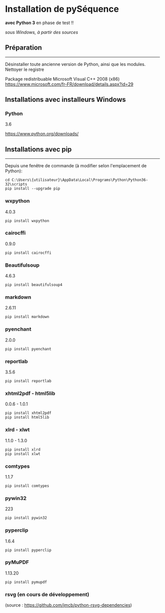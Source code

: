 # Installation de pySéquence #
**avec Python 3**
en phase de test !!

_sous Windows, à partir des sources_


## Préparation ##
--------------

Désinstaller toute ancienne version de Python, ainsi que les modules.
Nettoyer le registre

Package redistribuable Microsoft Visual C++ 2008 (x86)
https://www.microsoft.com/fr-FR/download/details.aspx?id=29

## Installations avec installeurs Windows ##
### Python ###
3.6

https://www.python.org/downloads/


## Installations avec pip ##
-------------------------

Depuis une fenêtre de commande (à modifier selon l'emplacement de Python):

    cd C:\Users\{utilisateur}\AppData\Local\Programs\Python\Python36-32\scripts
    pip install --upgrade pip

### wxpython ###
4.0.3
    
    pip install wxpython
    
### cairocffi ###
0.9.0
    
    pip install cairocffi

### Beautifulsoup ###
4.6.3
    
    pip install beautifulsoup4
    
### markdown ###
2.6.11
    
    pip install markdown

### pyenchant ###
2.0.0
    
    pip install pyenchant

### reportlab ###
3.5.6
    
    pip install reportlab

### xhtml2pdf - html5lib ###
0.0.6 - 1.0.1
    
    pip install xhtml2pdf
    pip install html5lib

### xlrd - xlwt ###
1.1.0 - 1.3.0
    
    pip install xlrd
    pip install xlwt

### comtypes ###
1.1.7
    
    pip install comtypes

### pywin32 ###
223
    
    pip install pywin32

### pyperclip ###
1.6.4
    
    pip install pyperclip

### pyMuPDF ###
1.13.20
    
    pip install pymupdf



### rsvg (en cours de développement) ###
(source : https://github.com/jmcb/python-rsvg-dependencies)




